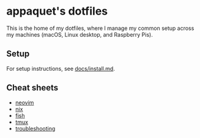 
# appaquet's dotfiles

This is the home of my dotfiles, where I manage my common setup across my machines (macOS, Linux
desktop, and Raspberry Pis).

## Setup

For setup instructions, see [docs/install.md](./docs/install.md).

## Cheat sheets

* [neovim](./docs/cheatsheets/nvim.md)
* [nix](./docs/cheatsheets/nix.md)
* [fish](./docs/cheatsheets/fish.md)
* [tmux](./docs/cheatsheets/tmux.md)
* [troubleshooting](./docs/troubleshooting.md)
